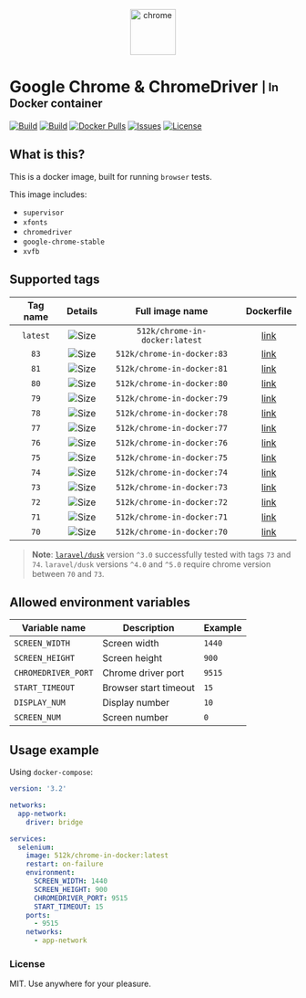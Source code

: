 <p align="center">
  <img src="https://hsto.org/webt/dh/_1/gt/dh_1gtk1oi2ootq5laqsgmj8nfy.png" width="80" alt="chrome">
</p>

# Google Chrome & ChromeDriver <sub><sup>| In Docker container</sup></sub>

[![Build][badge_automated]][link_hub]
[![Build][badge_build]][link_hub]
[![Docker Pulls][badge_pulls]][link_hub]
[![Issues][badge_issues]][link_issues]
[![License][badge_license]][link_license]

## What is this?

This is a docker image, built for running `browser` tests.

This image includes:

- `supervisor`
- `xfonts`
- `chromedriver`
- `google-chrome-stable`
- `xvfb`

## Supported tags

Tag name | Details                    | Full image name                | Dockerfile
:------: | :------------------------: | :----------------------------: | :-----------------------:
`latest` | ![Size][badge_size_latest] | `512k/chrome-in-docker:latest` | [link][dockerfile_latest]
`83`     | ![Size][badge_size_83]     | `512k/chrome-in-docker:83`     | [link][dockerfile_83]
`81`     | ![Size][badge_size_81]     | `512k/chrome-in-docker:81`     | [link][dockerfile_81]
`80`     | ![Size][badge_size_80]     | `512k/chrome-in-docker:80`     | [link][dockerfile_80]
`79`     | ![Size][badge_size_79]     | `512k/chrome-in-docker:79`     | [link][dockerfile_79]
`78`     | ![Size][badge_size_78]     | `512k/chrome-in-docker:78`     | [link][dockerfile_78]
`77`     | ![Size][badge_size_77]     | `512k/chrome-in-docker:77`     | [link][dockerfile_77]
`76`     | ![Size][badge_size_76]     | `512k/chrome-in-docker:76`     | [link][dockerfile_76]
`75`     | ![Size][badge_size_75]     | `512k/chrome-in-docker:75`     | [link][dockerfile_75]
`74`     | ![Size][badge_size_74]     | `512k/chrome-in-docker:74`     | [link][dockerfile_74]
`73`     | ![Size][badge_size_73]     | `512k/chrome-in-docker:73`     | [link][dockerfile_73]
`72`     | ![Size][badge_size_72]     | `512k/chrome-in-docker:72`     | [link][dockerfile_72]
`71`     | ![Size][badge_size_71]     | `512k/chrome-in-docker:71`     | [link][dockerfile_71]
`70`     | ![Size][badge_size_70]     | `512k/chrome-in-docker:70`     | [link][dockerfile_70]

[badge_size_latest]:https://img.shields.io/docker/image-size/512k/chrome-in-docker/latest.svg
[badge_size_83]:https://img.shields.io/docker/image-size/512k/chrome-in-docker/83
[badge_size_81]:https://img.shields.io/docker/image-size/512k/chrome-in-docker/81.svg
[badge_size_80]:https://img.shields.io/docker/image-size/512k/chrome-in-docker/80.svg
[badge_size_79]:https://img.shields.io/docker/image-size/512k/chrome-in-docker/79.svg
[badge_size_78]:https://img.shields.io/docker/image-size/512k/chrome-in-docker/78.svg
[badge_size_77]:https://img.shields.io/docker/image-size/512k/chrome-in-docker/77.svg
[badge_size_76]:https://img.shields.io/docker/image-size/512k/chrome-in-docker/76.svg
[badge_size_75]:https://img.shields.io/docker/image-size/512k/chrome-in-docker/75.svg
[badge_size_74]:https://img.shields.io/docker/image-size/512k/chrome-in-docker/74.svg
[badge_size_73]:https://img.shields.io/docker/image-size/512k/chrome-in-docker/73.svg
[badge_size_72]:https://img.shields.io/docker/image-size/512k/chrome-in-docker/72.svg
[badge_size_71]:https://img.shields.io/docker/image-size/512k/chrome-in-docker/71.svg
[badge_size_70]:https://img.shields.io/docker/image-size/512k/chrome-in-docker/70.svg
[dockerfile_latest]:https://github.com/512k/chrome-in-docker/blob/image-latest/Dockerfile
[dockerfile_83]:https://github.com/512k/chrome-in-docker/blob/image-83/Dockerfile
[dockerfile_81]:https://github.com/512k/chrome-in-docker/blob/image-81/Dockerfile
[dockerfile_80]:https://github.com/512k/chrome-in-docker/blob/image-80/Dockerfile
[dockerfile_79]:https://github.com/512k/chrome-in-docker/blob/image-79/Dockerfile
[dockerfile_78]:https://github.com/512k/chrome-in-docker/blob/image-78/Dockerfile
[dockerfile_77]:https://github.com/512k/chrome-in-docker/blob/image-77/Dockerfile
[dockerfile_76]:https://github.com/512k/chrome-in-docker/blob/image-76/Dockerfile
[dockerfile_75]:https://github.com/512k/chrome-in-docker/blob/image-75/Dockerfile
[dockerfile_74]:https://github.com/512k/chrome-in-docker/blob/image-74/Dockerfile
[dockerfile_73]:https://github.com/512k/chrome-in-docker/blob/image-73/Dockerfile
[dockerfile_72]:https://github.com/512k/chrome-in-docker/blob/image-72/Dockerfile
[dockerfile_71]:https://github.com/512k/chrome-in-docker/blob/image-71/Dockerfile
[dockerfile_70]:https://github.com/512k/chrome-in-docker/blob/image-70/Dockerfile

> **Note**: [`laravel/dusk`][link_dusk] version `^3.0` successfully tested with tags `73` and `74`. `laravel/dusk` versions `^4.0` and `^5.0` require chrome version between `70` and `73`.

## Allowed environment variables

Variable name       | Description           | Example
------------------- | --------------------- | -------
`SCREEN_WIDTH`      | Screen width          | `1440`
`SCREEN_HEIGHT`     | Screen height         | `900`
`CHROMEDRIVER_PORT` | Chrome driver port    | `9515`
`START_TIMEOUT`     | Browser start timeout | `15`
`DISPLAY_NUM`       | Display number        | `10`
`SCREEN_NUM`        | Screen number         | `0`

## Usage example

Using `docker-compose`:

```yaml
version: '3.2'

networks:
  app-network:
    driver: bridge

services:
  selenium:
    image: 512k/chrome-in-docker:latest
    restart: on-failure
    environment:
      SCREEN_WIDTH: 1440
      SCREEN_HEIGHT: 900
      CHROMEDRIVER_PORT: 9515
      START_TIMEOUT: 15
    ports:
      - 9515
    networks:
      - app-network
```

### License

MIT. Use anywhere for your pleasure.

[badge_automated]:https://img.shields.io/docker/cloud/automated/512k/chrome-in-docker.svg?style=flat-square&maxAge=30
[badge_pulls]:https://img.shields.io/docker/pulls/512k/chrome-in-docker.svg?style=flat-square&maxAge=30
[badge_issues]:https://img.shields.io/github/issues/512k/chrome-in-docker.svg?style=flat-square&maxAge=30
[badge_build]:https://img.shields.io/docker/cloud/build/512k/chrome-in-docker.svg?style=flat-square&maxAge=30
[badge_license]:https://img.shields.io/github/license/512k/chrome-in-docker.svg?style=flat-square&maxAge=30
[link_hub]:https://hub.docker.com/r/512k/chrome-in-docker/
[link_license]:https://github.com/512k/chrome-in-docker/blob/master/LICENSE
[link_issues]:https://github.com/512k/chrome-in-docker/issues
[link_dusk]:https://github.com/laravel/dusk
